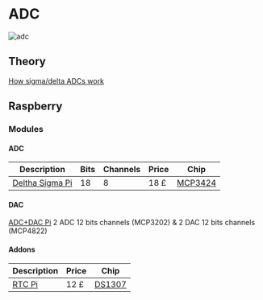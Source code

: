 # ADC
![adc](http://www.beis.de/Elektronik/DeltaSigma/ADCSinus.GIF)

## Theory

[How sigma/delta ADCs work](http://www.beis.de/Elektronik/DeltaSigma/DeltaSigma.html)


## Raspberry

### Modules

#### ADC 

Description|Bits|Channels|Price|Chip
---|---|---|---|---
[Deltha Sigma Pi](https://www.abelectronics.co.uk/products/3/Raspberry-Pi/14/Delta-Sigma-Pi)|18|8|18 £|[MCP3424](http://www.microchip.com/wwwproducts/Devices.aspx?product=MCP3424)

#### DAC

[ADC+DAC Pi](https://www.abelectronics.co.uk/products/3/Raspberry-Pi/39/ADC-DAC-Pi-Raspberry-Pi-ADC-and-DAC-expansion-board) 2 ADC 12 bits channels (MCP3202) &  2 DAC 12 bits channels (MCP4822)


#### Addons
Description|Price|Chip
---|---|---
[RTC Pi](https://www.abelectronics.co.uk/products/3/Raspberry-Pi/15/RTC-Pi)|12 £|[DS1307](datasheets.maximintegrated.com/en/ds/DS1307.pdf)


